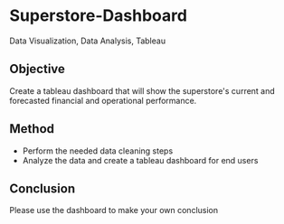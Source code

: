 # Superstore-Dashboard

Data Visualization, Data Analysis, Tableau

## Objective
Create a tableau dashboard that will show the superstore's current and forecasted financial and operational performance.

## Method
 - Perform the needed data cleaning steps
 - Analyze the data and create a tableau dashboard for end users

## Conclusion
Please use the dashboard to make your own conclusion

